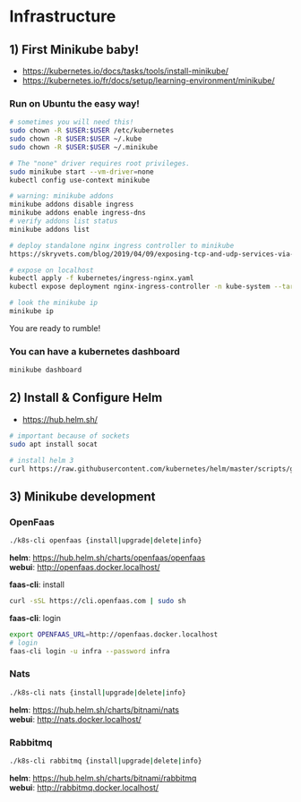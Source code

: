 # Infrastructure

## 1) First Minikube baby!

- https://kubernetes.io/docs/tasks/tools/install-minikube/
- https://kubernetes.io/fr/docs/setup/learning-environment/minikube/

### Run on Ubuntu the easy way!

```sh
# sometimes you will need this!
sudo chown -R $USER:$USER /etc/kubernetes
sudo chown -R $USER:$USER ~/.kube
sudo chown -R $USER:$USER ~/.minikube

# The "none" driver requires root privileges.
sudo minikube start --vm-driver=none
kubectl config use-context minikube

# warning: minikube addons
minikube addons disable ingress
minikube addons enable ingress-dns
# verify addons list status
minikube addons list

# deploy standalone nginx ingress controller to minikube
https://skryvets.com/blog/2019/04/09/exposing-tcp-and-udp-services-via-ingress-on-minikube/

# expose on localhost
kubectl apply -f kubernetes/ingress-nginx.yaml
kubectl expose deployment nginx-ingress-controller -n kube-system --target-port=80 --type=NodePort

# look the minikube ip
minikube ip
```

You are ready to rumble!

### You can have a kubernetes dashboard

```sh
minikube dashboard
```

## 2) Install & Configure Helm

- https://hub.helm.sh/

```sh
# important because of sockets
sudo apt install socat

# install helm 3
curl https://raw.githubusercontent.com/kubernetes/helm/master/scripts/get-helm-3 | bash
```

## 3) Minikube development

### OpenFaas

```sh
./k8s-cli openfaas {install|upgrade|delete|info}
```
__helm__: https://hub.helm.sh/charts/openfaas/openfaas  
__webui__: http://openfaas.docker.localhost/

__faas-cli__: install

```sh
curl -sSL https://cli.openfaas.com | sudo sh
```

__faas-cli__: login

```sh
export OPENFAAS_URL=http://openfaas.docker.localhost
# login
faas-cli login -u infra --password infra
```

### Nats
```sh
./k8s-cli nats {install|upgrade|delete|info}
```
__helm__: https://hub.helm.sh/charts/bitnami/nats  
__webui__: http://nats.docker.localhost/

### Rabbitmq
```sh
./k8s-cli rabbitmq {install|upgrade|delete|info}
```
__helm__: https://hub.helm.sh/charts/bitnami/rabbitmq  
__webui__: http://rabbitmq.docker.localhost/
